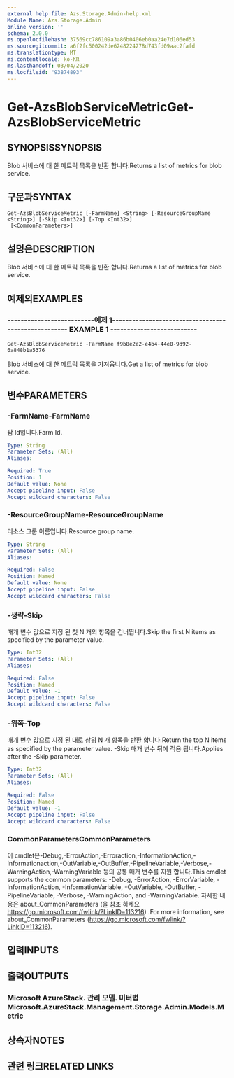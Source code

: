 ```yaml
---
external help file: Azs.Storage.Admin-help.xml
Module Name: Azs.Storage.Admin
online version: ''
schema: 2.0.0
ms.openlocfilehash: 37569cc786109a3a86b0406eb0aa24e7d106ed53
ms.sourcegitcommit: a6f2fc500242de6248224278d743fd09aac2fafd
ms.translationtype: MT
ms.contentlocale: ko-KR
ms.lasthandoff: 03/04/2020
ms.locfileid: "93874893"
---
```

# <span data-ttu-id="fae40-101">Get-AzsBlobServiceMetric</span><span class="sxs-lookup"><span data-stu-id="fae40-101">Get-AzsBlobServiceMetric</span></span>

## <span data-ttu-id="fae40-102">SYNOPSIS</span><span class="sxs-lookup"><span data-stu-id="fae40-102">SYNOPSIS</span></span>
<span data-ttu-id="fae40-103">Blob 서비스에 대 한 메트릭 목록을 반환 합니다.</span><span class="sxs-lookup"><span data-stu-id="fae40-103">Returns a list of metrics for blob service.</span></span>

## <span data-ttu-id="fae40-104">구문과</span><span class="sxs-lookup"><span data-stu-id="fae40-104">SYNTAX</span></span>

```
Get-AzsBlobServiceMetric [-FarmName] <String> [-ResourceGroupName <String>] [-Skip <Int32>] [-Top <Int32>]
 [<CommonParameters>]
```

## <span data-ttu-id="fae40-105">설명은</span><span class="sxs-lookup"><span data-stu-id="fae40-105">DESCRIPTION</span></span>
<span data-ttu-id="fae40-106">Blob 서비스에 대 한 메트릭 목록을 반환 합니다.</span><span class="sxs-lookup"><span data-stu-id="fae40-106">Returns a list of metrics for blob service.</span></span>

## <span data-ttu-id="fae40-107">예제의</span><span class="sxs-lookup"><span data-stu-id="fae40-107">EXAMPLES</span></span>

### <span data-ttu-id="fae40-108">--------------------------예제 1--------------------------</span><span class="sxs-lookup"><span data-stu-id="fae40-108">-------------------------- EXAMPLE 1 --------------------------</span></span>
```
Get-AzsBlobServiceMetric -FarmName f9b8e2e2-e4b4-44e0-9d92-6a848b1a5376
```

<span data-ttu-id="fae40-109">Blob 서비스에 대 한 메트릭 목록을 가져옵니다.</span><span class="sxs-lookup"><span data-stu-id="fae40-109">Get a list of metrics for blob service.</span></span>

## <span data-ttu-id="fae40-110">변수</span><span class="sxs-lookup"><span data-stu-id="fae40-110">PARAMETERS</span></span>

### <span data-ttu-id="fae40-111">-FarmName</span><span class="sxs-lookup"><span data-stu-id="fae40-111">-FarmName</span></span>
<span data-ttu-id="fae40-112">팜 Id입니다.</span><span class="sxs-lookup"><span data-stu-id="fae40-112">Farm Id.</span></span>

```yaml
Type: String
Parameter Sets: (All)
Aliases: 

Required: True
Position: 1
Default value: None
Accept pipeline input: False
Accept wildcard characters: False
```

### <span data-ttu-id="fae40-113">-ResourceGroupName</span><span class="sxs-lookup"><span data-stu-id="fae40-113">-ResourceGroupName</span></span>
<span data-ttu-id="fae40-114">리소스 그룹 이름입니다.</span><span class="sxs-lookup"><span data-stu-id="fae40-114">Resource group name.</span></span>

```yaml
Type: String
Parameter Sets: (All)
Aliases: 

Required: False
Position: Named
Default value: None
Accept pipeline input: False
Accept wildcard characters: False
```

### <span data-ttu-id="fae40-115">-생략</span><span class="sxs-lookup"><span data-stu-id="fae40-115">-Skip</span></span>
<span data-ttu-id="fae40-116">매개 변수 값으로 지정 된 첫 N 개의 항목을 건너뜁니다.</span><span class="sxs-lookup"><span data-stu-id="fae40-116">Skip the first N items as specified by the parameter value.</span></span>

```yaml
Type: Int32
Parameter Sets: (All)
Aliases: 

Required: False
Position: Named
Default value: -1
Accept pipeline input: False
Accept wildcard characters: False
```

### <span data-ttu-id="fae40-117">-위쪽</span><span class="sxs-lookup"><span data-stu-id="fae40-117">-Top</span></span>
<span data-ttu-id="fae40-118">매개 변수 값으로 지정 된 대로 상위 N 개 항목을 반환 합니다.</span><span class="sxs-lookup"><span data-stu-id="fae40-118">Return the top N items as specified by the parameter value.</span></span>
<span data-ttu-id="fae40-119">-Skip 매개 변수 뒤에 적용 됩니다.</span><span class="sxs-lookup"><span data-stu-id="fae40-119">Applies after the -Skip parameter.</span></span>

```yaml
Type: Int32
Parameter Sets: (All)
Aliases: 

Required: False
Position: Named
Default value: -1
Accept pipeline input: False
Accept wildcard characters: False
```

### <span data-ttu-id="fae40-120">CommonParameters</span><span class="sxs-lookup"><span data-stu-id="fae40-120">CommonParameters</span></span>
<span data-ttu-id="fae40-121">이 cmdlet은-Debug,-ErrorAction,-Erroraction,-InformationAction,-Informationaction,-OutVariable,-OutBuffer,-PipelineVariable,-Verbose,-WarningAction,-WarningVariable 등의 공통 매개 변수를 지원 합니다.</span><span class="sxs-lookup"><span data-stu-id="fae40-121">This cmdlet supports the common parameters: -Debug, -ErrorAction, -ErrorVariable, -InformationAction, -InformationVariable, -OutVariable, -OutBuffer, -PipelineVariable, -Verbose, -WarningAction, and -WarningVariable.</span></span> <span data-ttu-id="fae40-122">자세한 내용은 about_CommonParameters (을 참조 하세요 https://go.microsoft.com/fwlink/?LinkID=113216) .</span><span class="sxs-lookup"><span data-stu-id="fae40-122">For more information, see about_CommonParameters (https://go.microsoft.com/fwlink/?LinkID=113216).</span></span>

## <span data-ttu-id="fae40-123">입력</span><span class="sxs-lookup"><span data-stu-id="fae40-123">INPUTS</span></span>

## <span data-ttu-id="fae40-124">출력</span><span class="sxs-lookup"><span data-stu-id="fae40-124">OUTPUTS</span></span>

### <span data-ttu-id="fae40-125">Microsoft AzureStack. 관리 모델. 미터법</span><span class="sxs-lookup"><span data-stu-id="fae40-125">Microsoft.AzureStack.Management.Storage.Admin.Models.Metric</span></span>

## <span data-ttu-id="fae40-126">상속자</span><span class="sxs-lookup"><span data-stu-id="fae40-126">NOTES</span></span>

## <span data-ttu-id="fae40-127">관련 링크</span><span class="sxs-lookup"><span data-stu-id="fae40-127">RELATED LINKS</span></span>

